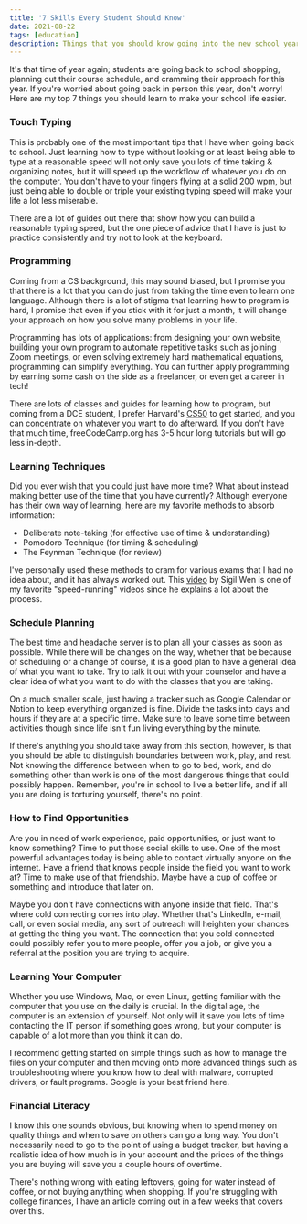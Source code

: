 ```yaml
---
title: '7 Skills Every Student Should Know'
date: 2021-08-22
tags: [education]
description: Things that you should know going into the new school year.
---
```

It's that time of year again; students are going back to school shopping, planning out their course schedule, and cramming their approach for this year. If you're worried about going back in person this year, don't worry! Here are my top 7 things you should learn to make your school life easier.

### Touch Typing
This is probably one of the most important tips that I have when going back to school. Just learning how to type without looking or at least being able to type at a reasonable speed will not only save you lots of time taking & organizing notes, but it will speed up the workflow of whatever you do on the computer. You don't have to your fingers flying at a solid 200 wpm, but just being able to double or triple your existing typing speed will make your life a lot less miserable. 

There are a lot of guides out there that show how you can build a reasonable typing speed, but the one piece of advice that I have is just to practice consistently and try not to look at the keyboard.

### Programming
Coming from a CS background, this may sound biased, but I promise you that there is a lot that you can do just from taking the time even to learn one language. Although there is a lot of stigma that learning how to program is hard, I promise that even if you stick with it for just a month, it will change your approach on how you solve many problems in your life.

Programming has lots of applications: from designing your own website, building your own program to automate repetitive tasks such as joining Zoom meetings, or even solving extremely hard mathematical equations, programming can simplify everything. You can further apply programming by earning some cash on the side as a freelancer, or even get a career in tech!

There are lots of classes and guides for learning how to program, but coming from a DCE student, I prefer Harvard's [CS50](https://cs50.harvard.edu/x/) to get started, and you can concentrate on whatever you want to do afterward. If you don't have that much time, freeCodeCamp.org has 3-5 hour long tutorials but will go less in-depth.

### Learning Techniques
Did you ever wish that you could just have more time? What about instead making better use of the time that you have currently? Although everyone has their own way of learning, here are my favorite methods to absorb information:

* Deliberate note-taking (for effective use of time & understanding)
* Pomodoro Technique (for timing & scheduling)
* The Feynman Technique (for review)

I've personally used these methods to cram for various exams that I had no idea about, and it has always worked out. This [video](https://www.youtube.com/watch?v=wVpaP6IyyvY&t) by Sigil Wen is one of my favorite "speed-running" videos since he explains a lot about the process.

### Schedule Planning
The best time and headache server is to plan all your classes as soon as possible. While there will be changes on the way, whether that be because of scheduling or a change of course, it is a good plan to have a general idea of what you want to take. Try to talk it out with your counselor and have a clear idea of what you want to do with the classes that you are taking. 

On a much smaller scale, just having a tracker such as Google Calendar or Notion to keep everything organized is fine. Divide the tasks into days and hours if they are at a specific time. Make sure to leave some time between activities though since life isn't fun living everything by the minute.

If there's anything you should take away from this section, however, is that you should be able to distinguish boundaries between work, play, and rest. Not knowing the difference between when to go to bed, work, and do something other than work is one of the most dangerous things that could possibly happen. Remember, you're in school to live a better life, and if all you are doing is torturing yourself, there's no point.

### How to Find Opportunities
Are you in need of work experience, paid opportunities, or just want to know something? Time to put those social skills to use. One of the most powerful advantages today is being able to contact virtually anyone on the internet. Have a friend that knows people inside the field you want to work at? Time to make use of that friendship. Maybe have a cup of coffee or something and introduce that later on.

Maybe you don't have connections with anyone inside that field. That's where cold connecting comes into play. Whether that's LinkedIn, e-mail, call, or even social media, any sort of outreach will heighten your chances at getting the thing you want. The connection that you cold connected could possibly refer you to more people, offer you a job, or give you a referral at the position you are trying to acquire.

### Learning Your Computer
Whether you use Windows, Mac, or even Linux, getting familiar with the computer that you use on the daily is crucial. In the digital age, the computer is an extension of yourself. Not only will it save you lots of time contacting the IT person if something goes wrong, but your computer is capable of a lot more than you think it can do.

I recommend getting started on simple things such as how to manage the files on your computer and then moving onto more advanced things such as troubleshooting where you know how to deal with malware, corrupted drivers, or fault programs. Google is your best friend here.

### Financial Literacy
I know this one sounds obvious, but knowing when to spend money on quality things and when to save on others can go a long way. You don't necessarily need to go to the point of using a budget tracker, but having a realistic idea of how much is in your account and the prices of the things you are buying will save you a couple hours of overtime.

There's nothing wrong with eating leftovers, going for water instead of coffee, or not buying anything when shopping. If you're struggling with college finances, I have an article coming out in a few weeks that covers over this. 